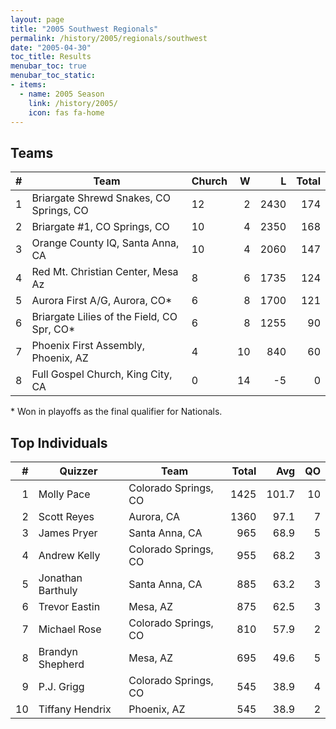 ```yaml
---
layout: page
title: "2005 Southwest Regionals"
permalink: /history/2005/regionals/southwest
date: "2005-04-30"
toc_title: Results
menubar_toc: true
menubar_toc_static:
- items:
  - name: 2005 Season
    link: /history/2005/
    icon: fas fa-home
---
```


## Teams

|    # | Team                                       | Church |    W |    L | Total |
| ---: | ------------------------------------------ | ------ | ---: | ---: | ----: |
|    1 | Briargate Shrewd Snakes, CO Springs, CO    | 12     |    2 | 2430 |   174 |
|    2 | Briargate #1, CO Springs, CO               | 10     |    4 | 2350 |   168 |
|    3 | Orange County IQ, Santa Anna, CA           | 10     |    4 | 2060 |   147 |
|    4 | Red Mt. Christian Center, Mesa Az          | 8      |    6 | 1735 |   124 |
|    5 | Aurora First A/G, Aurora, CO*              | 6      |    8 | 1700 |   121 |
|    6 | Briargate Lilies of the Field, CO Spr, CO* | 6      |    8 | 1255 |    90 |
|    7 | Phoenix First Assembly, Phoenix, AZ        | 4      |   10 |  840 |    60 |
|    8 | Full Gospel Church, King City, CA          | 0      |   14 |   -5 |     0 |

\* Won in playoffs as the final qualifier for Nationals.

## Top Individuals

|    # | Quizzer           | Team                 | Total |   Avg |   QO |
| ---: | ----------------- | -------------------- | ----: | ----: | ---: |
|    1 | Molly Pace        | Colorado Springs, CO |  1425 | 101.7 |   10 |
|    2 | Scott Reyes       | Aurora, CA           |  1360 |  97.1 |    7 |
|    3 | James Pryer       | Santa Anna, CA       |   965 |  68.9 |    5 |
|    4 | Andrew Kelly      | Colorado Springs, CO |   955 |  68.2 |    3 |
|    5 | Jonathan Barthuly | Santa Anna, CA       |   885 |  63.2 |    3 |
|    6 | Trevor Eastin     | Mesa, AZ             |   875 |  62.5 |    3 |
|    7 | Michael Rose      | Colorado Springs, CO |   810 |  57.9 |    2 |
|    8 | Brandyn Shepherd  | Mesa, AZ             |   695 |  49.6 |    5 |
|    9 | P.J. Grigg        | Colorado Springs, CO |   545 |  38.9 |    4 |
|   10 | Tiffany Hendrix   | Phoenix, AZ          |   545 |  38.9 |    2 |

